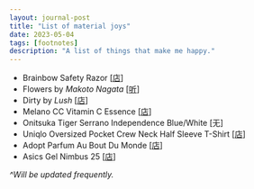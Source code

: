 ```yaml
---
layout: journal-post
title: "List of material joys"
date: 2023-05-04
tags: [footnotes]
description: "A list of things that make me happy."
---
```


- Brainbow Safety Razor [[店](https://www.aliexpress.com/item/1005001274311713.html)]
- Flowers by _Makoto Nagata_ [[听](https://open.spotify.com/track/7f69rFN3ec1Qd6bqqgF2qo)]
- Dirty by _Lush_ [[店](https://lushsg.com/products/dirty-6)]
- Melano CC Vitamin C Essence [[店](https://www.guardian.com.sg/melano-cc-intensive-anti-spot-essence-20ml/p/605673?lang=en)]
- Onitsuka Tiger Serrano Independence Blue/White [无]
- Uniqlo Oversized Pocket Crew Neck Half Sleeve T-Shirt [[店](https://www.uniqlo.com/sg/en/products/E446935-000?colorCode=COL00&sizeCode=SMA003)]
- Adopt Parfum Au Bout Du Monde [[店](https://www.adopt.com/fr/au-bout-du-monde-eau-de-parfum.html)]
- Asics Gel Nimbus 25 [[店](https://www.asics.com/sg/en-sg/gel-nimbus-25/p/18409491/15515559)]

_^Will be updated frequently._
